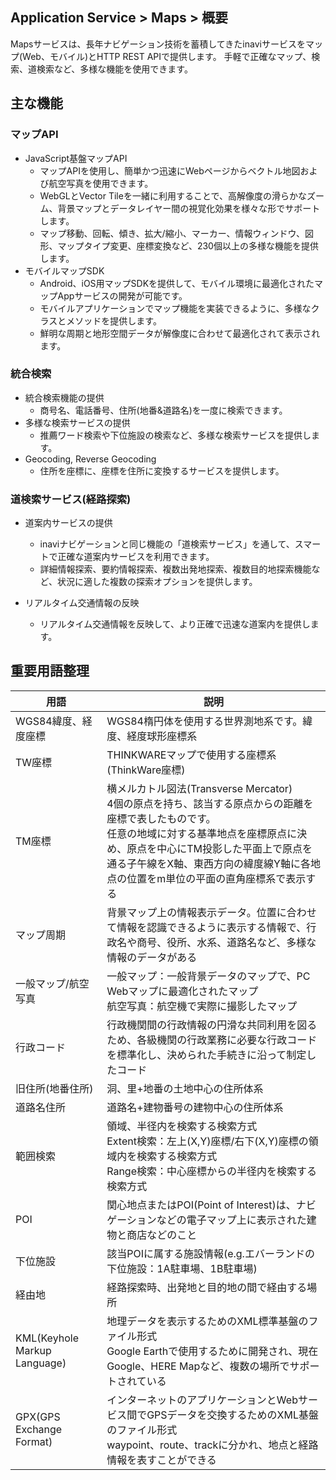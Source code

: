 ﻿## Application Service > Maps > 概要

Mapsサービスは、長年ナビゲーション技術を蓄積してきたinaviサービスをマップ(Web、モバイル)とHTTP REST APIで提供します。
手軽で正確なマップ、検索、道検索など、多様な機能を使用できます。

## 主な機能


### マップAPI

- JavaScript基盤マップAPI
    - マップAPIを使用し、簡単かつ迅速にWebページからベクトル地図および航空写真を使用できます。
    - WebGLとVector Tileを一緒に利用することで、高解像度の滑らかなズーム、背景マップとデータレイヤー間の視覚化効果を様々な形でサポートします。
    - マップ移動、回転、傾き、拡大/縮小、マーカー、情報ウィンドウ、図形、マップタイプ変更、座標変換など、230個以上の多様な機能を提供します。
- モバイルマップSDK
    - Android、iOS用マップSDKを提供して、モバイル環境に最適化されたマップAppサービスの開発が可能です。
    - モバイルアプリケーションでマップ機能を実装できるように、多様なクラスとメソッドを提供します。
    - 鮮明な周期と地形空間データが解像度に合わせて最適化されて表示されます。

### 統合検索

- 統合検索機能の提供
    - 商号名、電話番号、住所(地番&道路名)を一度に検索できます。
- 多様な検索サービスの提供
    - 推薦ワード検索や下位施設の検索など、多様な検索サービスを提供します。
- Geocoding, Reverse Geocoding
    - 住所を座標に、座標を住所に変換するサービスを提供します。

### 道検索サービス(経路探索)

- 道案内サービスの提供
    - inaviナビゲーションと同じ機能の「道検索サービス」を通して、スマートで正確な道案内サービスを利用できます。
    - 詳細情報探索、要約情報探索、複数出発地探索、複数目的地探索機能など、状況に適した複数の探索オプションを提供します。
    
- リアルタイム交通情報の反映
    - リアルタイム交通情報を反映して、より正確で迅速な道案内を提供します。


## 重要用語整理

|用語| 説明|
|---|---|
| WGS84緯度、経度座標 | WGS84楕円体を使用する世界測地系です。緯度、経度球形座標系 |
| TW座標 | THINKWAREマップで使用する座標系(ThinkWare座標) |
| TM座標 | 横メルカトル図法(Transverse Mercator)<br>4個の原点を持ち、該当する原点からの距離を座標で表したものです。<br>任意の地域に対する基準地点を座標原点に決め、原点を中心にTM投影した平面上で原点を通る子午線をX軸、東西方向の緯度線Y軸に各地点の位置をm単位の平面の直角座標系で表示する |
| マップ周期 | 背景マップ上の情報表示データ。位置に合わせて情報を認識できるように表示する情報で、行政名や商号、役所、水系、道路名など、多様な情報のデータがある |
| 一般マップ/航空写真 | 一般マップ：一般背景データのマップで、PC Webマップに最適化されたマップ <br>航空写真：航空機で実際に撮影したマップ<br>
| 行政コード | 行政機関間の行政情報の円滑な共同利用を図るため、各級機関の行政業務に必要な行政コードを標準化し、決められた手続きに沿って制定したコード |
| 旧住所(地番住所) | 洞、里+地番の土地中心の住所体系 |
| 道路名住所 | 道路名+建物番号の建物中心の住所体系 |
| 範囲検索 | 領域、半径内を検索する検索方式<br>Extent検索：左上(X,Y)座標/右下(X,Y)座標の領域内を検索する検索方式 <br> Range検索：中心座標からの半径内を検索する検索方式 |
| POI | 関心地点またはPOI(Point of Interest)は、ナビゲーションなどの電子マップ上に表示された建物と商店などのこと |
| 下位施設 | 該当POIに属する施設情報(e.g.エバーランドの下位施設：1A駐車場、1B駐車場) |
| 経由地 | 経路探索時、出発地と目的地の間で経由する場所 |
| KML(Keyhole Markup Language) | 地理データを表示するためのXML標準基盤のファイル形式<br>Google Earthで使用するために開発され、現在Google、HERE Mapなど、複数の場所でサポートされている |
| GPX(GPS Exchange Format) | インターネットのアプリケーションとWebサービス間でGPSデータを交換するためのXML基盤のファイル形式<br> waypoint、route、trackに分かれ、地点と経路情報を表すことができる |
